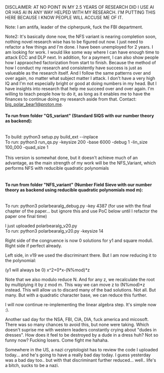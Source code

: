 DISCLAIMER: AT NO POINT IN MY 2.5 YEARS OF RESEARCH DID I USE AI OR HAS AI IN ANY WAY HELPED WITH MY RESEARCH. I'M PUTTING THIS HERE BECAUSE I KNOW PEOPLE WILL ACCUSE ME OF IT. 

Note: I am antifa, leader of the cipherpunk, fuck the FBI department. 

Note2: It's basically done now, the NFS variant is nearing completion soon, nothing novel research wise has to be figured out now. I just need to refactor a few things and I'm done.
I have been unemployed for 2 years. I am looking for work. I would like some way where I can have enough time to attack ECC and DLP next. In addition, for a payment, I can also show people how I appraoched factorization from start to finish. Because the method of how I conduct my research and consistently have success is just as valueable as the research itself. And I follow the same patterns over and over again, no matter what subject matter I attack. I don't have a very high IQ and I'm not especially bright or good at doing numbers in my head. But I have insights into research that help me succeed over and over again. I'm willing to teach people how to do it, as long as it enables me to have the finances to continue doing my research aside from that. Contact: big_polar_bear1@proton.me.

#### To run from folder "QS_variant" (Standard SIQS with our number theory as backend):</br></br>
To build: python3 setup.py build_ext --inplace</br>
To run: python3 run_qs.py -keysize 200 -base 6000 -debug 1 -lin_size 100_000 -quad_size 1</br></br>
This version is somewhat done, but it doesn't achieve much of an advantage, as the main strength of my work will be the NFS_Variant, which performs NFS with reducible quadratic polynomials<br><br>
#### To run from folder "NFS_variant" (Number Field Sieve with our number theory as backend using reducible quadratic polynomials mod m):</br></br>
To run: python3 polarbearalg_debug.py -key 4387 (for use with the final chapter of the paper... but ignore this and use PoC below until I refactor the paper one final time)

I just uploaded polarbearalg_v20.py</br>
To run: python3 polarbearalg_v20.py -keysize 14</br>

Right side of the congruence is now 0 solutions for y1 and square moduli.
Right side if perfect already.

Left side, in v19 we used the discriminant there. 
But I am now reducing it to the polynomial:

(y1 will always be 0)
x^2+0*x-(N%mod)\*z

Note that we also modulo reduce N. And for any z, we recalculate the root by multiplying it by z mod m. This way we can move z to (N%mod)\*z instead.
This will allow us to discard many of the bad solutions. Not all. But many. But with a quadratic character base, we can reduce this further.

I will now continue re-implementing the linear algebra step. It's simple now :). 

Another sad day for the NSA, FBI, CIA, DIA, fuck america and micosoft. There was so many chances to avoid this, but none were taking. Which doesn't suprise me with western leaders constantly crying about "dudes in dresses". How does it feel to be destroyed by a dude in a dress huh? Not so funny now? Fucking losers. Come fight me hahaha.

Somewhere in the US, a nazi cryptologist has to review the code I uploaded today... and he's going to have a really bad day today. I guess yesterday was a bad day too.. but with that discriminant further reduced... well.. life's a bitch, sucks to be a nazi.




